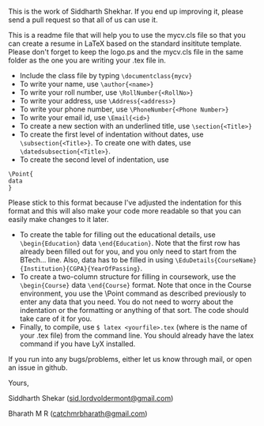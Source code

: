 This is the work of Siddharth Shekhar. If you end up improving it, please send a pull request so that all
of us can use it.

This is a readme file that will help you to use the mycv.cls file so that you
can create a resume in LaTeX based on the standard insititute template. Please
don't forget to keep the logo.ps and the mycv.cls file in the same folder as
the one you are writing your .tex file in.

* Include the class file by typing ``\documentclass{mycv}``
* To write your name, use ``\author{<name>}``
* To write your roll number, use ``\RollNumber{<RollNo>}``
* To write your address, use ``\Address{<address>}``
* To write your phone number, use ``\PhoneNumber{<Phone Number>}``
* To write your email id, use ``\Email{<id>}``
* To create a new section with an underlined title, use ``\section{<Title>}``
* To create the first level of indentation without dates, use
``\subsection{<Title>}``. To create one with dates, use
``\datedsubsection{<Title>}``.
* To create the second level of indentation, use

```
\Point{
data
}
```
Please stick to this format because I've adjusted the indentation for this
format and this will also make your code more readable so that you can easily
make changes to it later.
* To create the table for filling out the educational details, use
``\begin{Education}`` data ``\end{Education}``. Note that the first row has
already been filled out for you, and you only need to start from the BTech...
line. Also, data has to be filled in using
``\EduDetails{CourseName}{Institution}{CGPA}{YearOfPassing}``.
* To create a two-column structure for filling in coursework, use the
``\begin{Course}`` data ``\end{Course}`` format. Note that once in the Course
environment, you use the \Point command as described previously to enter any
data that you need. You do not need to worry about the indentation or the
formatting or anything of that sort. The code should take care of it for you.
* Finally, to compile, use ``$ latex <yourfile>.tex`` (where <yourfile> is the
name of your .tex file) from the command line. You should already have the
latex command if you have LyX installed.

If you run into any bugs/problems, either let us know through mail, or open
an issue in github.

Yours,

Siddharth Shekar (sid.lordvoldermont@gmail.com)

Bharath M R (catchmrbharath@gmail.com)
